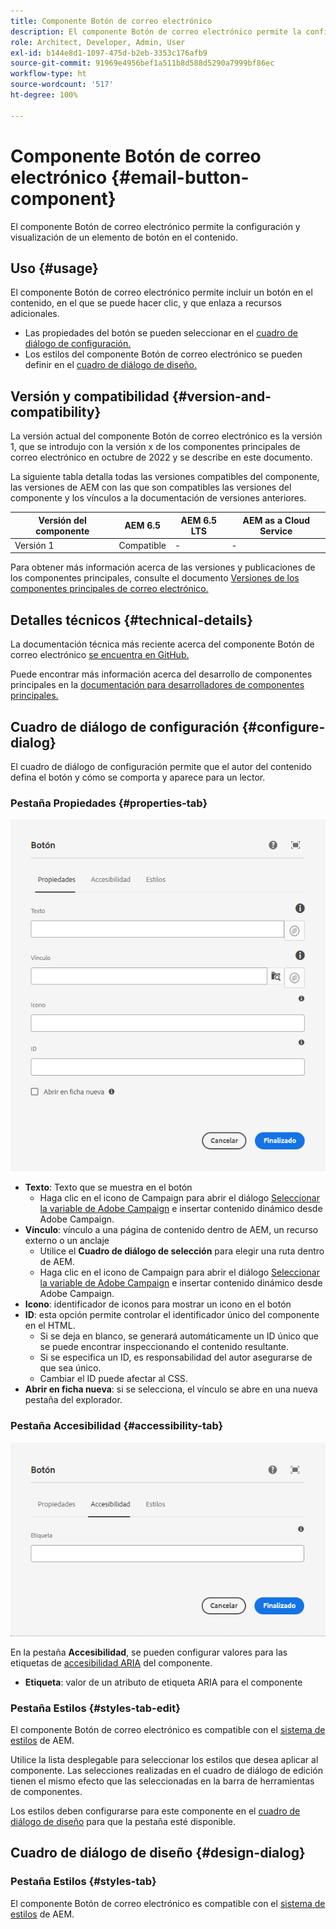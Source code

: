 ```yaml
---
title: Componente Botón de correo electrónico
description: El componente Botón de correo electrónico permite la configuración y visualización de un elemento de botón en el contenido.
role: Architect, Developer, Admin, User
exl-id: b144e8d1-1097-475d-b2eb-3353c176afb9
source-git-commit: 91969e4956bef1a511b8d588d5290a7999bf86ec
workflow-type: ht
source-wordcount: '517'
ht-degree: 100%

---
```



# Componente Botón de correo electrónico {#email-button-component}

El componente Botón de correo electrónico permite la configuración y visualización de un elemento de botón en el contenido.

## Uso {#usage}

El componente Botón de correo electrónico permite incluir un botón en el contenido, en el que se puede hacer clic, y que enlaza a recursos adicionales.

* Las propiedades del botón se pueden seleccionar en el [cuadro de diálogo de configuración.](#configure-dialog)
* Los estilos del componente Botón de correo electrónico se pueden definir en el [cuadro de diálogo de diseño.](#design-dialog)

## Versión y compatibilidad {#version-and-compatibility}

La versión actual del componente Botón de correo electrónico es la versión 1, que se introdujo con la versión x de los componentes principales de correo electrónico en octubre de 2022 y se describe en este documento.

La siguiente tabla detalla todas las versiones compatibles del componente, las versiones de AEM con las que son compatibles las versiones del componente y los vínculos a la documentación de versiones anteriores.

| Versión del componente | AEM 6.5 | AEM 6.5 LTS | AEM as a Cloud Service |
|---|---|---|---|
| Versión 1 | Compatible | - | - |

Para obtener más información acerca de las versiones y publicaciones de los componentes principales, consulte el documento [Versiones de los componentes principales de correo electrónico.](/help/email/versions.md)

## Detalles técnicos {#technical-details}

La documentación técnica más reciente acerca del componente Botón de correo electrónico [se encuentra en GitHub.](https://adobe.com/go/aem_cmp_tech_email_button_v1)

Puede encontrar más información acerca del desarrollo de componentes principales en la [documentación para desarrolladores de componentes principales.](/help/developing/overview.md)

## Cuadro de diálogo de configuración {#configure-dialog}

El cuadro de diálogo de configuración permite que el autor del contenido defina el botón y cómo se comporta y aparece para un lector.

### Pestaña Propiedades {#properties-tab}

![Pestaña Propiedades del cuadro de diálogo de edición del componente Botón](/help/email/assets/email-button-edit-properties.png)

* **Texto**: Texto que se muestra en el botón
   * Haga clic en el icono de Campaign para abrir el diálogo [Seleccionar la variable de Adobe Campaign](/help/email/campaign-variables.md) e insertar contenido dinámico desde Adobe Campaign.
* **Vínculo**: vínculo a una página de contenido dentro de AEM, un recurso externo o un anclaje
   * Utilice el **Cuadro de diálogo de selección** para elegir una ruta dentro de AEM.
   * Haga clic en el icono de Campaign para abrir el diálogo [Seleccionar la variable de Adobe Campaign](/help/email/campaign-variables.md) e insertar contenido dinámico desde Adobe Campaign.
* **Icono**: identificador de iconos para mostrar un icono en el botón
* **ID**: esta opción permite controlar el identificador único del componente en el HTML.
   * Si se deja en blanco, se generará automáticamente un ID único que se puede encontrar inspeccionando el contenido resultante.
   * Si se especifica un ID, es responsabilidad del autor asegurarse de que sea único.
   * Cambiar el ID puede afectar al CSS.
* **Abrir en ficha nueva**: si se selecciona, el vínculo se abre en una nueva pestaña del explorador.

### Pestaña Accesibilidad {#accessibility-tab}

![Pestaña Accesibilidad del cuadro de diálogo de edición del componente Botón](/help/email/assets/email-button-edit-accessibility.png)

En la pestaña **Accesibilidad**, se pueden configurar valores para las etiquetas de [accesibilidad ARIA](https://www.w3.org/WAI/standards-guidelines/aria/) del componente.

* **Etiqueta**: valor de un atributo de etiqueta ARIA para el componente

### Pestaña Estilos {#styles-tab-edit}

El componente Botón de correo electrónico es compatible con el [sistema de estilos](/help/get-started/authoring.md#component-styling) de AEM.

Utilice la lista desplegable para seleccionar los estilos que desea aplicar al componente. Las selecciones realizadas en el cuadro de diálogo de edición tienen el mismo efecto que las seleccionadas en la barra de herramientas de componentes.

Los estilos deben configurarse para este componente en el [cuadro de diálogo de diseño](#design-dialog) para que la pestaña esté disponible.

## Cuadro de diálogo de diseño {#design-dialog}

### Pestaña Estilos {#styles-tab}

El componente Botón de correo electrónico es compatible con el [sistema de estilos](/help/get-started/authoring.md#component-styling) de AEM.
